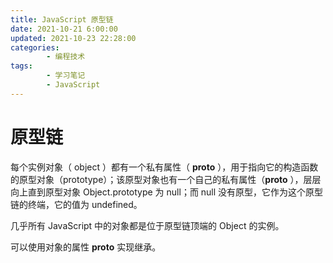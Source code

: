 ```yaml
---
title: JavaScript 原型链
date: 2021-10-21 6:00:00
updated: 2021-10-23 22:28:00
categories:
        - 编程技术
tags:
        - 学习笔记
        - JavaScript
---
```

# 原型链

每个实例对象（ object ）都有一个私有属性（ __proto__ ），用于指向它的构造函数的原型对象（prototype）；该原型对象也有一个自己的私有属性（__proto__ ），层层向上直到原型对象 Object.prototype 为 null；而 null 没有原型，它作为这个原型链的终端，它的值为 undefined。

几乎所有 JavaScript 中的对象都是位于原型链顶端的 Object 的实例。

可以使用对象的属性 __proto__ 实现继承。


